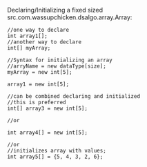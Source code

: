 Declaring/Initializing a fixed sized src.com.wassupchicken.dsalgo.array.Array:

    //one way to declare
    int array1[];
    //another way to declare
    int[] myArray;

    //Syntax for initializing an array
    //arryName = new dataType[size];
    myArray = new int[5];

    array1 = new int[5];

    //can be combined declaring and initialized
    //this is preferred
    int[] array3 = new int[5];

    //or

    int array4[] = new int[5];

    //or
    //initializes array with values;
    int array5[] = {5, 4, 3, 2, 6};

